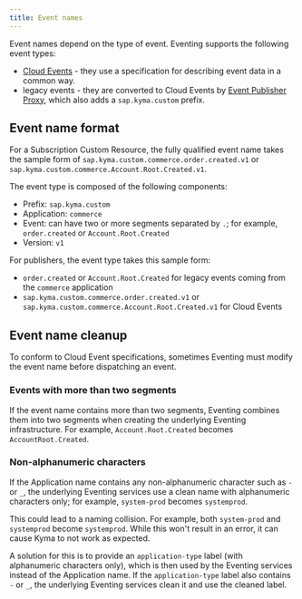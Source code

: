 ```yaml
---
title: Event names
---
```


Event names depend on the type of event. Eventing supports the following event types:
- [Cloud Events](https://cloudevents.io/) - they use a specification for describing event data in a common way.
- legacy events - they are converted to Cloud Events by [Event Publisher Proxy](./00-architecture/evnt-01-architecture.md#event-publisher-proxy), which also adds a `sap.kyma.custom` prefix.

## Event name format

For a Subscription Custom Resource, the fully qualified event name takes the sample form of `sap.kyma.custom.commerce.order.created.v1` or `sap.kyma.custom.commerce.Account.Root.Created.v1`.

The event type is composed of the following components:
- Prefix: `sap.kyma.custom`
- Application: `commerce`
- Event: can have two or more segments separated by `.`; for example, `order.created` or `Account.Root.Created`
- Version: `v1`

For publishers, the event type takes this sample form:
- `order.created` or `Account.Root.Created` for legacy events coming from the `commerce` application
- `sap.kyma.custom.commerce.order.created.v1` or `sap.kyma.custom.commerce.Account.Root.Created.v1` for Cloud Events

## Event name cleanup

To conform to Cloud Event specifications, sometimes Eventing must modify the event name before dispatching an event.

### Events with more than two segments

If the event name contains more than two segments, Eventing combines them into two segments when creating the underlying Eventing infrastructure. For example, `Account.Root.Created` becomes `AccountRoot.Created`.

### Non-alphanumeric characters

If the Application name contains any non-alphanumeric character such as `-` or `_`, the underlying Eventing services use a clean name with alphanumeric characters only; for example, `system-prod` becomes `systemprod`.

This could lead to a naming collision. For example, both `system-prod` and `systemprod` become `systemprod`. While this won't result in an error, it can cause Kyma to not work as expected.

A solution for this is to provide an `application-type` label (with alphanumeric characters only), which is then used by the Eventing services instead of the Application name. If the `application-type` label also contains `-` or `_`, the underlying Eventing services clean it and use the cleaned label.
